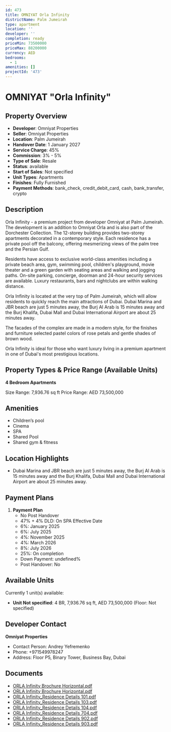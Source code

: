 ```yaml
---
id: 473
title: OMNIYAT Orla Infinity
districtName: Palm Jumeirah
type: apartment
location: ''
developer: ''
completion: ready
priceMin: 73500000
priceMax: 88200000
currency: AED
bedrooms:
  - 1
amenities: []
projectId: '473'
---
```


# OMNIYAT "Orla Infinity"

## Property Overview
- **Developer**: Omniyat Properties
- **Seller**: Omniyat Properties
- **Location**: Palm Jumeirah
- **Handover Date**: 1 January 2027
- **Service Charge**: 45%
- **Commission**: 3% - 5%
- **Type of Sale**: Resale
- **Status**: available
- **Start of Sales**: Not specified
- **Unit Types**: Apartments
- **Finishes**: Fully Furnished
- **Payment Methods**: bank_check, credit_debit_card, cash, bank_transfer, crypto

## Description
Orla Infinity - a premium project from developer Omniyat at Palm Jumeirah. The development is an addition to Omniyat Orla and is also part of the Dorchester Collection. The 12-storey building provides two-storey apartments decorated in a contemporary style. Each residence has a private pool off the balcony, offering mesmerizing views of the palm tree and the Persian Gulf.

 Residents have access to exclusive world-class amenities including a private beach area, gym, swimming pool, children's playground, movie theater and a green garden with seating areas and walking and jogging paths. On-site parking, concierge, doorman and 24-hour security services are available. Luxury restaurants, bars and nightclubs are within walking distance. 

  Orla Infinity is located at the very top of Palm Jumeirah, which will allow residents to quickly reach the main attractions of Dubai. Dubai Marina and JBR beach are just 5 minutes away, the Burj Al Arab is 15 minutes away and the Burj Khalifa, Dubai Mall and Dubai International Airport are about 25 minutes away.

 The facades of the complex are made in a modern style, for the finishes and furniture selected pastel colors of rose petals and gentle shades of brown wood. 

 Orla Infinity is ideal for those who want luxury living in a premium apartment in one of Dubai's most prestigious locations.

## Property Types & Price Range (Available Units)
**4 Bedroom Apartments**

Size Range: 7,936.76 sq ft
Price Range: AED 73,500,000

## Amenities
- Children’s pool
- Cinema
- SPA
- Shared Pool
- Shared gym & fitness

## Location Highlights
- Dubai Marina and JBR beach are just 5 minutes away, the Burj Al Arab is 15 minutes away and the Burj Khalifa, Dubai Mall and Dubai International Airport are about 25 minutes away.

## Payment Plans
1. **Payment Plan**
   - No Post Handover
   - 47% + 4% DLD: On SPA Effective Date
   - 6%: January 2025
   - 6%: July 2025
   - 4%: November 2025
   - 4%: March 2026
   - 8%: July 2026
   - 25%: On completion
   - Down Payment: undefined%
   - Post Handover: No

## Available Units
Currently 1 unit(s) available:
- **Unit Not specified**: 4 BR, 7,936.76 sq ft, AED 73,500,000 (Floor: Not specified)

## Developer Contact
**Omniyat Properties**
- Contact Person: Andrey Yefremenko
- Phone: +971549978247
- Address: Floor P5, Binary Tower, Business Bay, Dubai

## Documents
- [ORLA Infinity Brochure Horizontal.pdf](https://cdn.geniemap.net/2023/11/01/0QCf1Inzl6IxnUyO7khRntn3AbOkdYnMx0I2JeLq.pdf)
- [ORLA Infinity Brochure Horizontal.pdf](https://cdn.geniemap.net/2023/11/01/0QCf1Inzl6IxnUyO7khRntn3AbOkdYnMx0I2JeLq.pdf)
- [ORLA Infinity_Residence  Details 101.pdf](https://cdn.geniemap.net/2023/11/01/6r8HU1UWhrYvCRObWinC52uiwiaZDFzr5V9uRMPD.pdf)
- [ORLA Infinity_Residence  Details 103.pdf](https://cdn.geniemap.net/2023/11/01/5PNvV1XNiqklqizphZnLckdQdP8ynr7Jc3BVtSCn.pdf)
- [ORLA Infinity_Residence  Details 104.pdf](https://cdn.geniemap.net/2023/11/01/zOhaF7vL75pqf5RzfcUcyZQQemjVy0RaUm4Z8okE.pdf)
- [ORLA Infinity_Residence  Details 704.pdf](https://cdn.geniemap.net/2023/11/01/83uQcoZpkuDomVViy0MMOMOBRZVe8kAlDUSThV9k.pdf)
- [ORLA Infinity_Residence  Details 902.pdf](https://cdn.geniemap.net/2023/11/01/X8PCGPnrzPqc5UJKRcghOb19mHzUBpG06jcR6Uau.pdf)
- [ORLA Infinity_Residence  Details 903.pdf](https://cdn.geniemap.net/2023/11/01/3GFCl4qrwaQdKVItzVbVbAfdttIoQUmydOSV1HpD.pdf)
